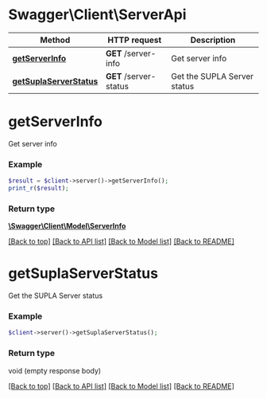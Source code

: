 # Swagger\Client\ServerApi

Method | HTTP request | Description
------------- | ------------- | -------------
[**getServerInfo**](ServerApi.md#getServerInfo) | **GET** /server-info | Get server info
[**getSuplaServerStatus**](ServerApi.md#getSuplaServerStatus) | **GET** /server-status | Get the SUPLA Server status


# **getServerInfo**

Get server info

### Example
```php
$result = $client->server()->getServerInfo();
print_r($result);
```



### Return type

[**\Swagger\Client\Model\ServerInfo**](../Model/ServerInfo.md)

[[Back to top]](#) [[Back to API list]](../../README.md#documentation-for-api-endpoints) [[Back to Model list]](../../README.md#documentation-for-models) [[Back to README]](../../README.md)

# **getSuplaServerStatus**

Get the SUPLA Server status

### Example
```php
$client->server()->getSuplaServerStatus();
```



### Return type

void (empty response body)

[[Back to top]](#) [[Back to API list]](../../README.md#documentation-for-api-endpoints) [[Back to Model list]](../../README.md#documentation-for-models) [[Back to README]](../../README.md)

